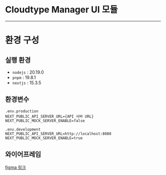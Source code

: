 # Cloudtype Manager UI 모듈
---

# 환경 구성

## 실행 환경

- `nodejs` : 20.19.0
- `pnpm` : 19.8.1
- `nextjs` : 15.3.5

## 환경변수

```text
.env.production
NEXT_PUBLIC_API_SERVER_URL={API 서버 URL}
NEXT_PUBLIC_MOCK_SERVER_ENABLE=false
```

```text
.env.development
NEXT_PUBLIC_API_SERVER_URL=http://localhost:8080
NEXT_PUBLIC_MOCK_SERVER_ENABLE=true
```

## 와이어프레임

[figma 링크](https://www.figma.com/design/H3MpuwmQq9ec6APXQb61ZL/cloudtype-manager-ui?node-id=0-1&p=f&t=Oa0VNDztv9Orzcax-0)